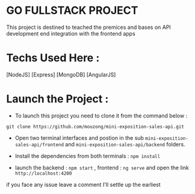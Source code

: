 # GO FULLSTACK PROJECT
This project is destined to teached the premices and bases on API development end integration with the frontend apps

# Techs Used Here :

[NodeJS]
[Express]
[MongoDB]
[AngularJS]

# Launch the Project : 

- To launch this project you need to clone it from the command below : 

`git clone https://github.com/mouzong/mini-exposition-sales-api.git`

- Open two terminal interfaces and postion in the sub `mini-exposition-sales-api/frontend` and `mini-exposition-sales-api/backend` folders.

- Install the dependencies from both terminals : `npm install`

- launch the backend : `npm start` , frontend : `ng serve` and open the link `http://localhost:4200`

if you face any issue leave a comment I'll settle up the earliest
